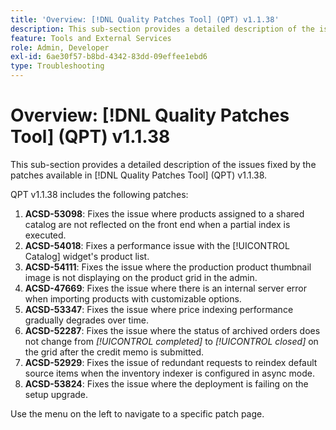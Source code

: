 ```yaml
---
title: 'Overview: [!DNL Quality Patches Tool] (QPT) v1.1.38'
description: This sub-section provides a detailed description of the issues fixed by the patches available in [!DNL Quality Patches Tool] (QPT) v1.1.38.
feature: Tools and External Services
role: Admin, Developer
exl-id: 6ae30f57-b8bd-4342-83dd-09effee1ebd6
type: Troubleshooting
---
```

# Overview: [!DNL Quality Patches Tool] (QPT) v1.1.38

This sub-section provides a detailed description of the issues fixed by the patches available in [!DNL Quality Patches Tool] (QPT) v1.1.38.

QPT v1.1.38 includes the following patches:

1. **ACSD-53098**: Fixes the issue where products assigned to a shared catalog are not reflected on the front end when a partial index is executed.
1. **ACSD-54018**: Fixes a performance issue with the [!UICONTROL Catalog] widget's product list.
1. **ACSD-54111**: Fixes the issue where the production product thumbnail image is not displaying on the product grid in the admin.
1. **ACSD-47669**: Fixes the issue where there is an internal server error when importing products with customizable options.
1. **ACSD-53347**: Fixes the issue where price indexing performance gradually degrades over time.
1. **ACSD-52287**: Fixes the issue where the status of archived orders does not change from *[!UICONTROL completed]* to *[!UICONTROL closed]* on the grid after the credit memo is submitted.
1. **ACSD-52929**: Fixes the issue of redundant requests to reindex default source items when the inventory indexer is configured in async mode.
1. **ACSD-53824**: Fixes the issue where the deployment is failing on the setup upgrade. 

Use the menu on the left to navigate to a specific patch page.
